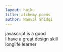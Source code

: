 ```yaml
---
layout: haiku
title: alchemy poems
author: Nauval Shidqi
---
```


javascript is a good<br>
I have a great design skill<br>
longlife learner<br>